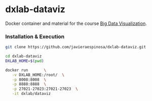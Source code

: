 
# dxlab-dataviz

Docker container and material for the course [Big Data Visualization](http://espinosa-oviedo.com/big-data-visualization). 

### Installation & Execution

```sh
git clone https://github.com/javieraespinosa/dxlab-dataviz.git

cd dxlab-dataviz
DXLAB_HOME=$(pwd)  

docker run       \
   -v DXLAB_HOME:/root/  \
   -p 8008:8008  \
   -p 8888:8888  \
   -p 27021-27023:27021-27023  \
   -it dxlab/dataviz
```
